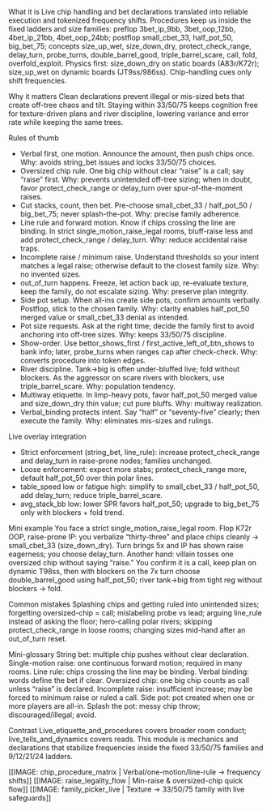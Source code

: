 What it is
Live chip handling and bet declarations translated into reliable execution and tokenized frequency shifts. Procedures keep us inside the fixed ladders and size families: preflop 3bet_ip_9bb, 3bet_oop_12bb, 4bet_ip_21bb, 4bet_oop_24bb; postflop small_cbet_33, half_pot_50, big_bet_75; concepts size_up_wet, size_down_dry, protect_check_range, delay_turn, probe_turns, double_barrel_good, triple_barrel_scare, call, fold, overfold_exploit. Physics first: size_down_dry on static boards (A83r/K72r); size_up_wet on dynamic boards (JT9ss/986ss). Chip-handling cues only shift frequencies.

Why it matters
Clean declarations prevent illegal or mis-sized bets that create off-tree chaos and tilt. Staying within 33/50/75 keeps cognition free for texture-driven plans and river discipline, lowering variance and error rate while keeping the same trees.

Rules of thumb

* Verbal first, one motion. Announce the amount, then push chips once. Why: avoids string_bet issues and locks 33/50/75 choices.
* Oversized chip rule. One big chip without clear “raise” is a call; say “raise” first. Why: prevents unintended off-tree sizing; when in doubt, favor protect_check_range or delay_turn over spur-of-the-moment raises.
* Cut stacks, count, then bet. Pre-choose small_cbet_33 / half_pot_50 / big_bet_75; never splash-the-pot. Why: precise family adherence.
* Line rule and forward motion. Know if chips crossing the line are binding. In strict single_motion_raise_legal rooms, bluff-raise less and add protect_check_range / delay_turn. Why: reduce accidental raise traps.
* Incomplete raise / minimum raise. Understand thresholds so your intent matches a legal raise; otherwise default to the closest family size. Why: no invented sizes.
* out_of_turn happens. Freeze, let action back up, re-evaluate texture, keep the family, do not escalate sizing. Why: preserve plan integrity.
* Side pot setup. When all-ins create side pots, confirm amounts verbally. Postflop, stick to the chosen family. Why: clarity enables half_pot_50 merged value or small_cbet_33 denial as intended.
* Pot size requests. Ask at the right time; decide the family first to avoid anchoring into off-tree sizes. Why: keeps 33/50/75 discipline.
* Show-order. Use bettor_shows_first / first_active_left_of_btn_shows to bank info; later, probe_turns when ranges cap after check-check. Why: converts procedure into token edges.
* River discipline. Tank→big is often under-bluffed live; fold without blockers. As the aggressor on scare rivers with blockers, use triple_barrel_scare. Why: population tendency.
* Multiway etiquette. In limp-heavy pots, favor half_pot_50 merged value and size_down_dry thin value; cut pure bluffs. Why: multiway realization.
* Verbal_binding protects intent. Say “half” or “seventy-five” clearly; then execute the family. Why: eliminates mis-sizes and rulings.

Live overlay integration

* Strict enforcement (string_bet, line_rule): increase protect_check_range and delay_turn in raise-prone nodes; families unchanged.
* Loose enforcement: expect more stabs; protect_check_range more, default half_pot_50 over thin polar lines.
* table_speed low or fatigue high: simplify to small_cbet_33 / half_pot_50, add delay_turn; reduce triple_barrel_scare.
* avg_stack_bb low: lower SPR favors half_pot_50; upgrade to big_bet_75 only with blockers + fold trend.

Mini example
You face a strict single_motion_raise_legal room. Flop K72r OOP, raise-prone IP: you verbalize “thirty-three” and place chips cleanly → small_cbet_33 (size_down_dry). Turn brings 5x and IP has shown raise eagerness; you choose delay_turn.
Another hand: villain tosses one oversized chip without saying “raise.” You confirm it is a call, keep plan on dynamic T98ss, then with blockers on the 7x turn choose double_barrel_good using half_pot_50; river tank→big from tight reg without blockers → fold.

Common mistakes
Splashing chips and getting ruled into unintended sizes; forgetting oversized-chip = call; mislabeling probe vs lead; arguing line_rule instead of asking the floor; hero-calling polar rivers; skipping protect_check_range in loose rooms; changing sizes mid-hand after an out_of_turn reset.

Mini-glossary
String bet: multiple chip pushes without clear declaration.
Single-motion raise: one continuous forward motion; required in many rooms.
Line rule: chips crossing the line may be binding.
Verbal binding: words define the bet if clear.
Oversized chip: one big chip counts as call unless “raise” is declared.
Incomplete raise: insufficient increase; may be forced to minimum raise or ruled a call.
Side pot: pot created when one or more players are all-in.
Splash the pot: messy chip throw; discouraged/illegal; avoid.

Contrast
Live_etiquette_and_procedures covers broader room conduct; live_tells_and_dynamics covers reads. This module is mechanics and declarations that stabilize frequencies inside the fixed 33/50/75 families and 9/12/21/24 ladders.

[[IMAGE: chip_procedure_matrix | Verbal/one-motion/line-rule -> frequency shifts]]
[[IMAGE: raise_legality_flow | Min-raise & oversized-chip quick flow]]
[[IMAGE: family_picker_live | Texture -> 33/50/75 family with live safeguards]]
